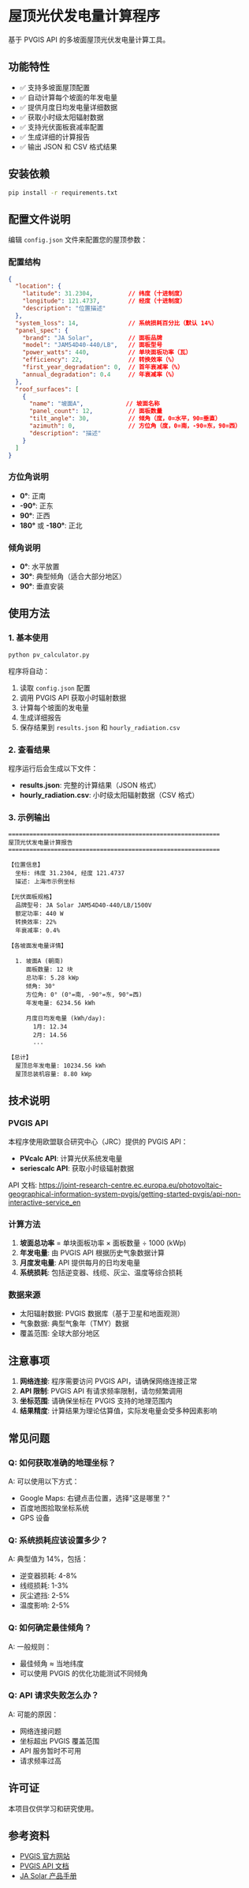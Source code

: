 # 屋顶光伏发电量计算程序

基于 PVGIS API 的多坡面屋顶光伏发电量计算工具。

## 功能特性

- ✅ 支持多坡面屋顶配置
- ✅ 自动计算每个坡面的年发电量
- ✅ 提供月度日均发电量详细数据
- ✅ 获取小时级太阳辐射数据
- ✅ 支持光伏面板衰减率配置
- ✅ 生成详细的计算报告
- ✅ 输出 JSON 和 CSV 格式结果

## 安装依赖

```bash
pip install -r requirements.txt
```

## 配置文件说明

编辑 `config.json` 文件来配置您的屋顶参数：

### 配置结构

```json
{
  "location": {
    "latitude": 31.2304,          // 纬度（十进制度）
    "longitude": 121.4737,        // 经度（十进制度）
    "description": "位置描述"
  },
  "system_loss": 14,              // 系统损耗百分比（默认 14%）
  "panel_spec": {
    "brand": "JA Solar",          // 面板品牌
    "model": "JAM54D40-440/LB",   // 面板型号
    "power_watts": 440,           // 单块面板功率（瓦）
    "efficiency": 22,             // 转换效率（%）
    "first_year_degradation": 0,  // 首年衰减率（%）
    "annual_degradation": 0.4     // 年衰减率（%）
  },
  "roof_surfaces": [
    {
      "name": "坡面A",            // 坡面名称
      "panel_count": 12,          // 面板数量
      "tilt_angle": 30,           // 倾角（度，0=水平，90=垂直）
      "azimuth": 0,               // 方位角（度，0=南，-90=东，90=西）
      "description": "描述"
    }
  ]
}
```

### 方位角说明

- **0°**: 正南
- **-90°**: 正东
- **90°**: 正西
- **180°** 或 **-180°**: 正北

### 倾角说明

- **0°**: 水平放置
- **30°**: 典型倾角（适合大部分地区）
- **90°**: 垂直安装

## 使用方法

### 1. 基本使用

```bash
python pv_calculator.py
```

程序将自动：
1. 读取 `config.json` 配置
2. 调用 PVGIS API 获取小时辐射数据
3. 计算每个坡面的发电量
4. 生成详细报告
5. 保存结果到 `results.json` 和 `hourly_radiation.csv`

### 2. 查看结果

程序运行后会生成以下文件：

- **results.json**: 完整的计算结果（JSON 格式）
- **hourly_radiation.csv**: 小时级太阳辐射数据（CSV 格式）

### 3. 示例输出

```
============================================================
屋顶光伏发电量计算报告
============================================================

【位置信息】
  坐标: 纬度 31.2304, 经度 121.4737
  描述: 上海市示例坐标

【光伏面板规格】
  品牌型号: JA Solar JAM54D40-440/LB/1500V
  额定功率: 440 W
  转换效率: 22%
  年衰减率: 0.4%

【各坡面发电量详情】

  1. 坡面A (朝南)
     面板数量: 12 块
     总功率: 5.28 kWp
     倾角: 30°
     方位角: 0° (0°=南, -90°=东, 90°=西)
     年发电量: 6234.56 kWh

     月度日均发电量 (kWh/day):
       1月: 12.34
       2月: 14.56
       ...

【总计】
  屋顶总年发电量: 10234.56 kWh
  屋顶总装机容量: 8.80 kWp
```

## 技术说明

### PVGIS API

本程序使用欧盟联合研究中心（JRC）提供的 PVGIS API：

- **PVcalc API**: 计算光伏系统发电量
- **seriescalc API**: 获取小时级辐射数据

API 文档: https://joint-research-centre.ec.europa.eu/photovoltaic-geographical-information-system-pvgis/getting-started-pvgis/api-non-interactive-service_en

### 计算方法

1. **坡面总功率** = 单块面板功率 × 面板数量 ÷ 1000 (kWp)
2. **年发电量**: 由 PVGIS API 根据历史气象数据计算
3. **月度发电量**: API 提供每月的日均发电量
4. **系统损耗**: 包括逆变器、线缆、灰尘、温度等综合损耗

### 数据来源

- 太阳辐射数据: PVGIS 数据库（基于卫星和地面观测）
- 气象数据: 典型气象年（TMY）数据
- 覆盖范围: 全球大部分地区

## 注意事项

1. **网络连接**: 程序需要访问 PVGIS API，请确保网络连接正常
2. **API 限制**: PVGIS API 有请求频率限制，请勿频繁调用
3. **坐标范围**: 请确保坐标在 PVGIS 支持的地理范围内
4. **结果精度**: 计算结果为理论估算值，实际发电量会受多种因素影响

## 常见问题

### Q: 如何获取准确的地理坐标？

A: 可以使用以下方式：
- Google Maps: 右键点击位置，选择"这是哪里？"
- 百度地图拾取坐标系统
- GPS 设备

### Q: 系统损耗应该设置多少？

A: 典型值为 14%，包括：
- 逆变器损耗: 4-8%
- 线缆损耗: 1-3%
- 灰尘遮挡: 2-5%
- 温度影响: 2-5%

### Q: 如何确定最佳倾角？

A: 一般规则：
- 最佳倾角 ≈ 当地纬度
- 可以使用 PVGIS 的优化功能测试不同倾角

### Q: API 请求失败怎么办？

A: 可能的原因：
- 网络连接问题
- 坐标超出 PVGIS 覆盖范围
- API 服务暂时不可用
- 请求频率过高

## 许可证

本项目仅供学习和研究使用。

## 参考资料

- [PVGIS 官方网站](https://joint-research-centre.ec.europa.eu/photovoltaic-geographical-information-system-pvgis_en)
- [PVGIS API 文档](https://joint-research-centre.ec.europa.eu/photovoltaic-geographical-information-system-pvgis/getting-started-pvgis/api-non-interactive-service_en)
- [JA Solar 产品手册](https://www.jasolar.com/)
